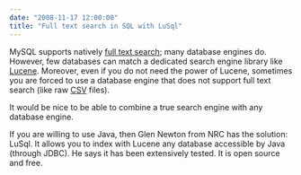 ```yaml
---
date: "2008-11-17 12:00:00"
title: "Full text search in SQL with LuSql"
---
```




MySQL supports natively [full text search](http://dev.mysql.com/doc/refman/5.0/en/fulltext-search.html); many database engines do. However, few databases can match a dedicated search engine library like [Lucene](http://lucene.apache.org/core/). Moreover, even if you do not need the power of Lucene, sometimes you are forced to use a database engine that does not support full text search (like raw [CSV](https://en.wikipedia.org/wiki/Comma-separated_values) files).

It would be nice to be able to combine a true search engine with any database engine.

If you are willing to use Java, then Glen Newton from NRC has the solution: LuSql. It allows you to index with Lucene any database accessible by Java (through JDBC). He says it has been extensively tested. It is open source and free.

